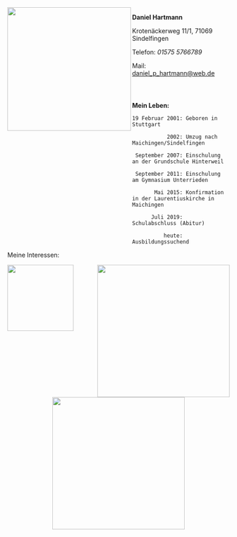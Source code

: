 
<img src="Bilder/BildDaniel1.png" width= "280" align="left" >




**Daniel Hartmann**

Krotenäckerweg 11/1, 71069 Sindelfingen

Telefon: *01575 5766789*

Mail: [daniel_p_hartmann@web.de](http://mailto:daniel_p_hartmann@web.de)

```



```
 
**Mein Leben:**

```
19 Februar 2001: Geboren in Stuttgart

           2002: Umzug nach Maichingen/Sindelfingen
           
 September 2007: Einschulung an der Grundschule Hinterweil
 
 September 2011: Einschulung am Gymnasium Unterrieden
 
       Mai 2015: Konfirmation in der Laurentiuskirche in Maichingen
       
      Juli 2019: Schulabschluss (Abitur)
      
          heute: Ausbildungssuchend
```          


Meine Interessen:

<img src="" width= "300" align="right" > 
<img src="" height= "150" align="left"> 
<p align="center">
<img src="" width= "300" > 






